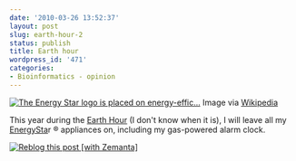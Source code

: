 ```yaml
---
date: '2010-03-26 13:52:37'
layout: post
slug: earth-hour-2
status: publish
title: Earth hour
wordpress_id: '471'
categories:
- Bioinformatics - opinion
---
```


[![The Energy Star logo is placed on energy-effic...](http://upload.wikimedia.org/wikipedia/commons/thumb/7/73/Energy_Star_logo.svg/300px-Energy_Star_logo.svg.png)](http://commons.wikipedia.org/wiki/Image:Energy_Star_logo.svg)
    Image via [Wikipedia](http://commons.wikipedia.org/wiki/Image:Energy_Star_logo.svg)

This year during the [Earth Hour](http://www.earthhour.org/home/) (I don't know when it is), I will leave all my [EnergySta](http://www.google.com/hostednews/ap/article/ALeqM5gST3p_0UZPNsD28hz7d4N3aHULBgD9EMF1203)r ® appliances on, including my gas-powered alarm clock.



[![Reblog this post [with Zemanta]](http://img.zemanta.com/reblog_e.png?x-id=7705219f-00d8-4dda-8e7b-3cfb4dc4eccb)](http://reblog.zemanta.com/zemified/7705219f-00d8-4dda-8e7b-3cfb4dc4eccb/)
